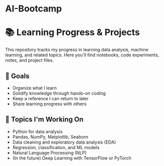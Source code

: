 # AI-Bootcamp
# 📚 Learning Progress & Projects
This repository tracks my progress in learning data analysis, machine learning, and related topics. Here you'll find notebooks, code experiments, notes, and project files.
## 🎯 Goals
- Organize what I learn  
- Solidify knowledge through hands-on coding  
- Keep a reference I can return to later
- Share learning progress with others
## 📆 Topics I'm Working On
- Python for data analysis  
- Pandas, NumPy, Matplotlib, Seaborn  
- Data cleaning and exploratory data analysis (EDA)  
- Regression, classification, and ML models  
- Natural Language Processing (NLP)  
- (In the future) Deep Learning with TensorFlow or PyTorch
